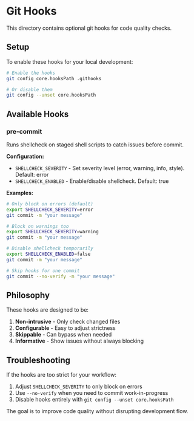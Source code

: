 # Git Hooks

This directory contains optional git hooks for code quality checks.

## Setup

To enable these hooks for your local development:

```bash
# Enable the hooks
git config core.hooksPath .githooks

# Or disable them
git config --unset core.hooksPath
```

## Available Hooks

### pre-commit

Runs shellcheck on staged shell scripts to catch issues before commit.

**Configuration:**

- `SHELLCHECK_SEVERITY` - Set severity level (error, warning, info, style). Default: error
- `SHELLCHECK_ENABLED` - Enable/disable shellcheck. Default: true

**Examples:**

```bash
# Only block on errors (default)
export SHELLCHECK_SEVERITY=error
git commit -m "your message"

# Block on warnings too
export SHELLCHECK_SEVERITY=warning
git commit -m "your message"

# Disable shellcheck temporarily
export SHELLCHECK_ENABLED=false
git commit -m "your message"

# Skip hooks for one commit
git commit --no-verify -m "your message"
```

## Philosophy

These hooks are designed to be:

1. **Non-intrusive** - Only check changed files
2. **Configurable** - Easy to adjust strictness
3. **Skippable** - Can bypass when needed
4. **Informative** - Show issues without always blocking

## Troubleshooting

If the hooks are too strict for your workflow:

1. Adjust `SHELLCHECK_SEVERITY` to only block on errors
2. Use `--no-verify` when you need to commit work-in-progress
3. Disable hooks entirely with `git config --unset core.hooksPath`

The goal is to improve code quality without disrupting development flow.
